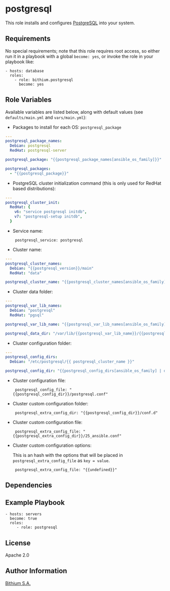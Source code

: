 postgresql
==========

This role installs and configures [PostgreSQL](https://postgresql.org/) into your system.

Requirements
------------

No special requirements; note that this role requires root access, so either run it in a playbook with a global `become: yes`, or invoke the role in your playbook like:

    - hosts: database
      roles:
        - role: bithium.postgresql
          become: yes

Role Variables
--------------

Available variables are listed below, along with default values (see `defaults/main.yml` and `vars/main.yml`):

 * Packages to install for each OS: `postgresql_package`

```yaml
---
postgresql_package_names:
  Debian: postgresql
  RedHat: postgresql-server

postgresql_package: "{{postgresql_package_names[ansible_os_family]}}"

postgresql_packages:
  - "{{postgresql_package}}"
```

 * PostgreSQL cluster initialization command (this is only used for RedHat based distributions):

```yaml
---
postgresql_cluster_init:
  RedHat: {
    v6: "service postgresql initdb",
    v7: "postgresql-setup initdb",
  }
```

 * Service name:

        postgresql_service: postgresql

 * Cluster name:

```yaml
---
postgresql_cluster_names:
  Debian: "{{postgresql_version}}/main"
  RedHat: "data"

postgresql_cluster_name: "{{postgresql_cluster_names[ansible_os_family]}}"
```

 * Cluster data folder:

```yaml
---
postgresql_var_lib_names:
  Debian: "postgresql"
  RedHat: "pgsql"

postgresql_var_lib_name: "{{postgresql_var_lib_names[ansible_os_family]}}"

postgresql_data_dir: "/var/lib/{{postgresql_var_lib_name}}/{{postgresql_cluster_name}}"
```

 * Cluster configuration folder:

```yaml
---
postgresql_config_dirs:
  Debian: "/etc/postgresql/{{ postgresql_cluster_name }}"

postgresql_config_dir: "{{postgresql_config_dirs[ansible_os_family] | default(postgresql_data_dir)}}"
```

 * Cluster configuration file:

        postgresql_config_file: "{{postgresql_config_dir}}/postgresql.conf"

 * Cluster custom configuration folder:

        postgresql_extra_config_dir: "{{postgresql_config_dir}}/conf.d"

 * Cluster custom configuration file:

        postgresql_extra_config_file: "{{postgresql_extra_config_dir}}/25_ansible.conf"

 * Cluster custom configuration options:

   This is an hash with the options that will be placed in `postgresql_extra_config_file` as `key = value`.

        postgresql_extra_config_file: "{{undefined}}"

Dependencies
------------

Example Playbook
----------------

    - hosts: servers
      become: true
      roles:
         - role: postgresql

License
-------

Apache 2.0

Author Information
------------------

[Bithium S.A.](https://www.bithium.com/)
